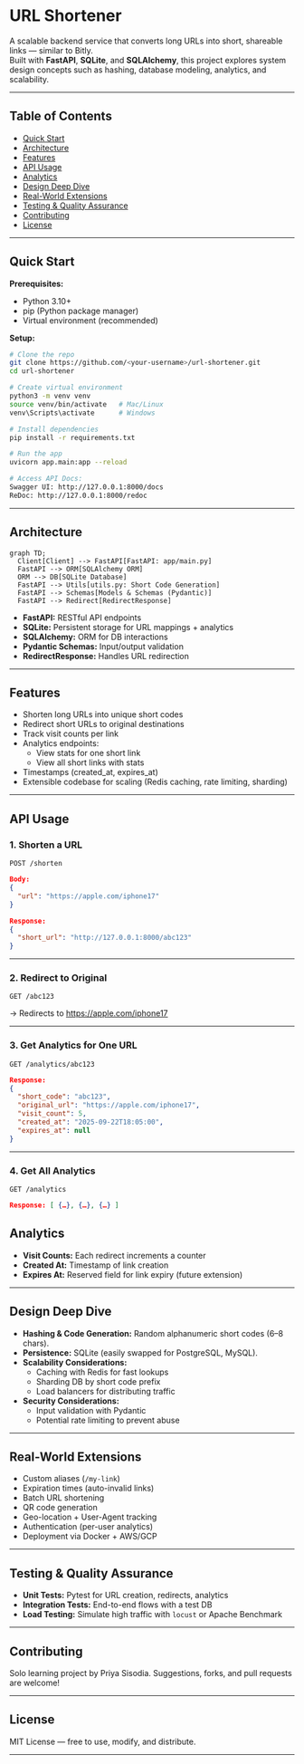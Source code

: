 # URL Shortener

A scalable backend service that converts long URLs into short, shareable links — similar to Bitly.  
Built with **FastAPI**, **SQLite**, and **SQLAlchemy**, this project explores system design concepts such as hashing, database modeling, analytics, and scalability.

---

## Table of Contents
- [Quick Start](#quick-start)
- [Architecture](#architecture)
- [Features](#features)
- [API Usage](#api-usage)
- [Analytics](#analytics)
- [Design Deep Dive](#design-deep-dive)
- [Real-World Extensions](#real-world-extensions)
- [Testing & Quality Assurance](#testing--quality-assurance)
- [Contributing](#contributing)
- [License](#license)

---

## Quick Start

**Prerequisites:**
- Python 3.10+
- pip (Python package manager)
- Virtual environment (recommended)

**Setup:**
```bash
# Clone the repo
git clone https://github.com/<your-username>/url-shortener.git
cd url-shortener

# Create virtual environment
python3 -m venv venv
source venv/bin/activate   # Mac/Linux
venv\Scripts\activate      # Windows

# Install dependencies
pip install -r requirements.txt

# Run the app
uvicorn app.main:app --reload

# Access API Docs:
Swagger UI: http://127.0.0.1:8000/docs
ReDoc: http://127.0.0.1:8000/redoc
```

---

## Architecture
```mermaid
graph TD;
  Client[Client] --> FastAPI[FastAPI: app/main.py]
  FastAPI --> ORM[SQLAlchemy ORM]
  ORM --> DB[SQLite Database]
  FastAPI --> Utils[utils.py: Short Code Generation]
  FastAPI --> Schemas[Models & Schemas (Pydantic)]
  FastAPI --> Redirect[RedirectResponse]
```

- **FastAPI:** RESTful API endpoints
- **SQLite:** Persistent storage for URL mappings + analytics
- **SQLAlchemy:** ORM for DB interactions
- **Pydantic Schemas:** Input/output validation
- **RedirectResponse:** Handles URL redirection

---

## Features
- Shorten long URLs into unique short codes
- Redirect short URLs to original destinations
- Track visit counts per link
- Analytics endpoints:
	- View stats for one short link
	- View all short links with stats
- Timestamps (created_at, expires_at)
- Extensible codebase for scaling (Redis caching, rate limiting, sharding)

---

## API Usage

### 1. Shorten a URL
```http
POST /shorten
```
```json
Body:
{
  "url": "https://apple.com/iphone17"
}

Response:
{
  "short_url": "http://127.0.0.1:8000/abc123"
}
```

---

### 2. Redirect to Original
```http
GET /abc123
```
→ Redirects to https://apple.com/iphone17

---

### 3. Get Analytics for One URL
```http
GET /analytics/abc123
```
```json
Response:
{
  "short_code": "abc123",
  "original_url": "https://apple.com/iphone17",
  "visit_count": 5,
  "created_at": "2025-09-22T18:05:00",
  "expires_at": null
}
```

---

### 4. Get All Analytics
```http
GET /analytics
```
```json
Response: [ {…}, {…}, {…} ]
```

## Analytics
- **Visit Counts:** Each redirect increments a counter
- **Created At:** Timestamp of link creation
- **Expires At:** Reserved field for link expiry (future extension)

---

## Design Deep Dive
- **Hashing & Code Generation:** Random alphanumeric short codes (6–8 chars).
- **Persistence:** SQLite (easily swapped for PostgreSQL, MySQL).
- **Scalability Considerations:**
	- Caching with Redis for fast lookups
	- Sharding DB by short code prefix
	- Load balancers for distributing traffic
- **Security Considerations:**
	- Input validation with Pydantic
	- Potential rate limiting to prevent abuse

---

## Real-World Extensions
- Custom aliases (`/my-link`)
- Expiration times (auto-invalid links)
- Batch URL shortening
- QR code generation
- Geo-location + User-Agent tracking
- Authentication (per-user analytics)
- Deployment via Docker + AWS/GCP

---

## Testing & Quality Assurance
- **Unit Tests:** Pytest for URL creation, redirects, analytics
- **Integration Tests:** End-to-end flows with a test DB
- **Load Testing:** Simulate high traffic with `locust` or Apache Benchmark

---

## Contributing
Solo learning project by Priya Sisodia.
Suggestions, forks, and pull requests are welcome!

---

## License
MIT License — free to use, modify, and distribute.

---